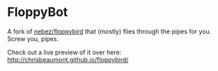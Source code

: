 FloppyBot
=========

A fork of [nebez/floppybird](https://github.com/nebez/floppybird/) that (mostly) flies through the pipes for you. Screw you, pipes.

Check out a live preview of it over here:
http://chrisbeaumont.github.io/floppybird/
